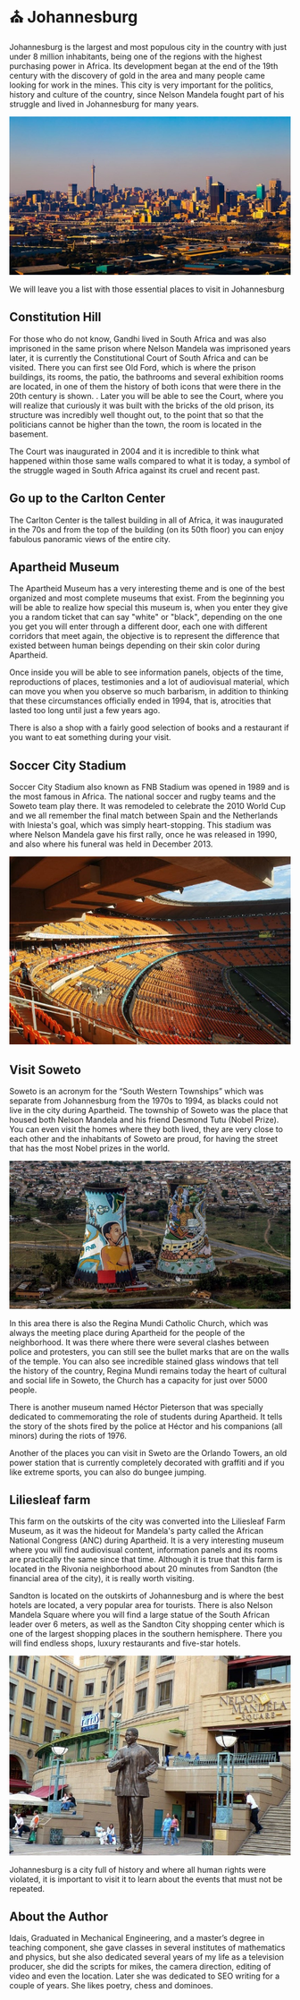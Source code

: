 # ⛪ Johannesburg

Johannesburg is the largest and most populous city in the country with just under 8 million inhabitants, being one of the regions with the highest purchasing power in Africa. Its development began at the end of the 19th century with the discovery of gold in the area and many people came looking for work in the mines. This city is very important for the politics, history and culture of the country, since Nelson Mandela fought part of his struggle and lived in Johannesburg for many years.

![Johannesburg](_static/images/johannesburg/johannesburg.jpeg)

We will leave you a list with those essential places to visit in Johannesburg

## Constitution Hill

For those who do not know, Gandhi lived in South Africa and was also imprisoned in the same prison where Nelson Mandela was imprisoned years later, it is currently the Constitutional Court of South Africa and can be visited. There you can first see Old Ford, which is where the prison buildings, its rooms, the patio, the bathrooms and several exhibition rooms are located, in one of them the history of both icons that were there in the 20th century is shown. . Later you will be able to see the Court, where you will realize that curiously it was built with the bricks of the old prison, its structure was incredibly well thought out, to the point that so that the politicians cannot be higher than the town, the room is located in the basement.

The Court was inaugurated in 2004 and it is incredible to think what happened within those same walls compared to what it is today, a symbol of the struggle waged in South Africa against its cruel and recent past.

## Go up to the Carlton Center

The Carlton Center is the tallest building in all of Africa, it was inaugurated in the 70s and from the top of the building (on its 50th floor) you can enjoy fabulous panoramic views of the entire city.

## Apartheid Museum

The Apartheid Museum has a very interesting theme and is one of the best organized and most complete museums that exist. From the beginning you will be able to realize how special this museum is, when you enter they give you a random ticket that can say "white" or "black", depending on the one you get you will enter through a different door, each one with different corridors that meet again, the objective is to represent the difference that existed between human beings depending on their skin color during Apartheid.

Once inside you will be able to see information panels, objects of the time, reproductions of places, testimonies and a lot of audiovisual material, which can move you when you observe so much barbarism, in addition to thinking that these circumstances officially ended in 1994, that is, atrocities that lasted too long until just a few years ago.

There is also a shop with a fairly good selection of books and a restaurant if you want to eat something during your visit.

## Soccer City Stadium

Soccer City Stadium also known as FNB Stadium was opened in 1989 and is the most famous in Africa. The national soccer and rugby teams and the Soweto team play there. It was remodeled to celebrate the 2010 World Cup and we all remember the final match between Spain and the Netherlands with Iniesta's goal, which was simply heart-stopping. This stadium was where Nelson Mandela gave his first rally, once he was released in 1990, and also where his funeral was held in December 2013.

![Soccer City Stadium](_static/images/johannesburg/soccer-city-stadium.jpeg)

## Visit Soweto

Soweto is an acronym for the “South Western Townships” which was separate from Johannesburg from the 1970s to 1994, as blacks could not live in the city during Apartheid. The township of Soweto was the place that housed both Nelson Mandela and his friend Desmond Tutu (Nobel Prize). You can even visit the homes where they both lived, they are very close to each other and the inhabitants of Soweto are proud, for having the street that has the most Nobel prizes in the world.

![Soweto](_static/images/johannesburg/soweto.jpeg)

In this area there is also the Regina Mundi Catholic Church, which was always the meeting place during Apartheid for the people of the neighborhood. It was there where there were several clashes between police and protesters, you can still see the bullet marks that are on the walls of the temple. You can also see incredible stained glass windows that tell the history of the country, Regina Mundi remains today the heart of cultural and social life in Soweto, the Church has a capacity for just over 5000 people.

There is another museum named Héctor Pieterson that was specially dedicated to commemorating the role of students during Apartheid. It tells the story of the shots fired by the police at Héctor and his companions (all minors) during the riots of 1976.

Another of the places you can visit in Sweto are the Orlando Towers, an old power station that is currently completely decorated with graffiti and if you like extreme sports, you can also do bungee jumping.

## Liliesleaf farm

This farm on the outskirts of the city was converted into the Liliesleaf Farm Museum, as it was the hideout for Mandela's party called the African National Congress (ANC) during Apartheid. It is a very interesting museum where you will find audiovisual content, information panels and its rooms are practically the same since that time. Although it is true that this farm is located in the Rivonia neighborhood about 20 minutes from Sandton (the financial area of the city), it is really worth visiting.

Sandton is located on the outskirts of Johannesburg and is where the best hotels are located, a very popular area for tourists. There is also Nelson Mandela Square where you will find a large statue of the South African leader over 6 meters, as well as the Sandton City shopping center which is one of the largest shopping places in the southern hemisphere. There you will find endless shops, luxury restaurants and five-star hotels.

![Sandton](_static/images/johannesburg/sandton.jpeg)

Johannesburg is a city full of history and where all human rights were violated, it is important to visit it to learn about the events that must not be repeated.

## About the Author

Idais, Graduated in Mechanical Engineering, and a master’s degree in teaching component, she gave classes in several institutes of mathematics and physics, but she also dedicated several years of my life as a television producer, she did the scripts for mikes, the camera direction, editing of video and even the location. Later she was dedicated to SEO writing for a couple of years. She likes poetry, chess and dominoes.
